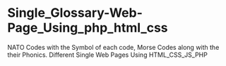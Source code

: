 # Single_Glossary-Web-Page_Using_php_html_css
NATO Codes with the Symbol of each code, Morse Codes along with the their Phonics. 
Different Single Web Pages Using HTML_CSS_JS_PHP



